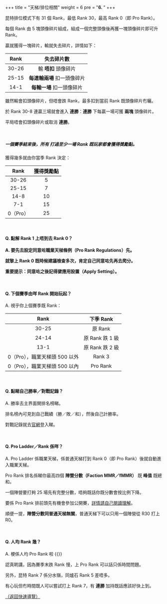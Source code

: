 +++
title = "天梯/排位相關"
weight = 6
pre = "<b>6. </b>"
+++

昆特排位模式下有 31 個 Rank，最低 Rank 30，最高 Rank 0（即 Pro Rank）。

每個 Rank 由 5 塊頭像碎片組成，組成一個完整頭像後再獲一塊頭像碎片即可升 Rank。

贏就獲得一塊碎片，輸就失去碎片，詳情如下：

| Rank  |         失去碎片數          |
| :---: | :-------------------------: |
| 30-26 |    輸 **唔扣** 頭像碎片     |
| 25-15 | **每連輸兩場** 扣一頭像碎片 |
| 14-1  |  **每輸一場** 扣一頭像碎片  |

雖然輸會扣頭像碎片，但唔會跌 Rank，最多扣到當前 Rank 既頭像碎片冇曬。

於 Rank 30-8 連贏三場就會進入 **連勝**：**連勝** 下每贏一場可獲 **兩塊** 頭像碎片。

平局唔會扣頭像碎片或取消 **連勝**。

&nbsp;

##### 一個賽季結束後，所有 **打過至少一場 Rank** 既玩家都會獲得獎勵點。

獲得幾多就由你當季 Rank 決定：

|   Rank   | 獲得獎勵點 |
| :------: | :--------: |
|  30-26   |     5      |
|  25-15   |     7      |
|   14-8   |     10     |
|   7-1    |     15     |
| 0（Pro） |     25     |

&nbsp;

#### **Q. 點解 Rank 1 上唔到去 Rank 0？**

**A. 要先去設定同意咗職業天梯條例（Pro Rank Regulations）先。**

**就黎上 Rank 0 既時候建議檢查多次，肯定自己同意咗先再去爬分。**

**重要提示：同意咗之後記得撳應用設置（Apply Setting）。**

&nbsp;

#### Q. 下個賽季由咩 Rank 開始玩起？

A. 視乎你上個賽季既 Rank：

|             Rank              |    下季 Rank    |
| :---------------------------: | :-------------: |
|             30-25             |     原 Rank     |
|             24-14             | 原 Rank 跌 1 級 |
|             13-1              | 原 Rank 跌 2 級 |
| 0（Pro），職業天梯頭 500 以外 |     Rank 3      |
| 0（Pro），職業天梯頭 500 以內 |    Pro Rank     |

&nbsp;

#### Q. 點睇自己勝率／對戰記錄？

A. 勝率去主界面開排名榜睇。

排名榜內可見到自己戰績（勝／敗／和），然後自己計勝率。

對戰記錄就去[官網](https://www.playgwent.com/)登入睇。

&nbsp;

#### Q. Pro Ladder／Rank 係咩？

A. Pro Ladder 係職業天梯，係普通天梯打到 Rank 0（即 Pro Rank）後就自動進入職業天梯。

Pro Rank 排名係睇你最高四個 **陣營分數（Faction MMR／fMMR）** 既 **峰值** 既總和。

一個陣營要打夠 25 場先有完整分數，唔夠既話你既分數會按比例下降。

要係 Pro Rank 排前頭先有機會參加公開賽，[詳情請自己閱讀理解](https://masters.playgwent.com/en/official-rules)。

順便一提，**陣營分數同普通天梯無關**，普通天梯下可以只用一個陣營從 R30 打上 R0。

&nbsp;

#### Q. 人均 Rank 幾？

A. 梗係人均 Pro Rank 啦 {{<gif src="/LIHKG-Gwent-guide/yup.gif">}}

認真啲講，因為賽季末跌 Rank 慢，上 Pro Rank 可以話只係時間問題。

另外，昆特 Rank 7 係分水嶺，同爐石 Rank 5 差唔多。

有心玩但冇時間既人可以嘗試打上 Rank 7，有 **連勝** 加持既話應該好快上到。

[（返回快速導覽）](../#quicknav)
